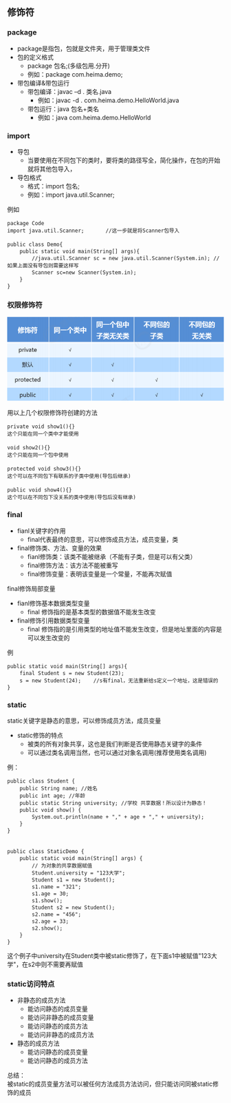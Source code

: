 ## 修饰符

### package

* package是指包，包就是文件夹，用于管理类文件
* 包的定义格式
  * package 包名;(多级包用.分开)
  * 例如：package com.heima.demo;
* 带包编译&带包运行
  * 带包编译：javac –d . 类名.java
    * 例如：javac -d . com.heima.demo.HelloWorld.java
  * 带包运行：java 包名+类名
    * 例如：java com.heima.demo.HelloWorld


### import

* 导包
  * 当要使用在不同包下的类时，要将类的路径写全，简化操作，在包的开始就将其他包导入，
* 导包格式
  * 格式：import 包名;
  * 例如：import java.util.Scanner;

例如

    package Code
    import java.util.Scanner;       //这一步就是将Scanner包导入

    public class Demo{
        public static void main(String[] args){
            //java.util.Scanner sc = new java.util.Scanner(System.in); //如果上面没有导包则需要这样写
            Scanner sc=new Scanner(System.in);
        }
    }



### 权限修饰符

![](image/权限修饰符.png)

用以上几个权限修饰符创建的方法

    private void show1(){}
    这个只能在同一个类中才能使用

    void show2(){}
    这个只能在同一个包中使用

    protected void show3(){}
    这个可以在不同包下有联系的子类中使用(导包后继承)

    public void show4(){}
    这个可以在不同包下没关系的类中使用(导包后没有继承)


### final

* fianl关键字的作用
  * final代表最终的意思，可以修饰成员方法，成员变量，类
* final修饰类、方法、变量的效果
  * fianl修饰类：该类不能被继承（不能有子类，但是可以有父类）
  * final修饰方法：该方法不能被重写
  * final修饰变量：表明该变量是一个常量，不能再次赋值

final修饰局部变量
* fianl修饰基本数据类型变量
  * final 修饰指的是基本类型的数据值不能发生改变
* final修饰引用数据类型变量
  * final 修饰指的是引用类型的地址值不能发生改变，但是地址里面的内容是可以发生改变的   
  
 例

    public static void main(String[] args){
        final Student s = new Student(23);
        s = new Student(24);    //s有final，无法重新给s定义一个地址，这是错误的
    }



###  static


static关键字是静态的意思，可以修饰成员方法，成员变量

* static修饰的特点
  * 被类的所有对象共享，这也是我们判断是否使用静态关键字的条件
  * 可以通过类名调用当然，也可以通过对象名调用(推荐使用类名调用)

例：

    public class Student {
        public String name; //姓名
        public int age; //年龄
        public static String university; //学校 共享数据！所以设计为静态！
        public void show() {
            System.out.println(name + "," + age + "," + university);
        }
    }


    public class StaticDemo {
        public static void main(String[] args) {
            // 为对象的共享数据赋值
            Student.university = "123大学";
            Student s1 = new Student();
            s1.name = "321";
            s1.age = 30;
            s1.show();
            Student s2 = new Student();
            s2.name = "456";
            s2.age = 33;
            s2.show();
        }
    }

这个例子中university在Student类中被static修饰了，在下面s1中被赋值"123大学"，在s2中则不需要再赋值

### static访问特点

* 非静态的成员方法
  * 能访问静态的成员变量
  * 能访问非静态的成员变量
  * 能访问静态的成员方法
  * 能访问非静态的成员方法
* 静态的成员方法
  * 能访问静态的成员变量  
  * 能访问静态的成员方法

总结：  
    被static的成员变量方法可以被任何方法成员方法访问，但只能访问同被static修饰的成员